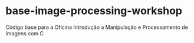 # base-image-processing-workshop
Código base para a Oficina Introdução a Manipulação e Processamento de Imagens com C
